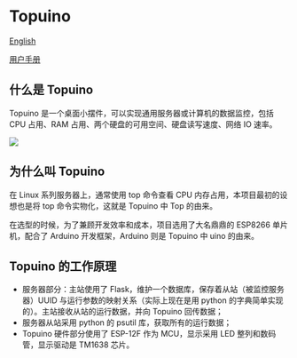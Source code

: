 # Topuino

[English](doc/README_en.md)

[用户手册](doc/user_manual.md)

## 什么是 Topuino

Topuino 是一个桌面小摆件，可以实现通用服务器或计算机的数据监控，包括 CPU 占用、RAM 占用、两个硬盘的可用空间、硬盘读写速度、网络 IO 速率。

![](https://img.vvzero.com/blog/Topuino-the-wonderful-Knickknack-for-server-monitoring/1.png)

## 为什么叫 Topuino

在 Linux 系列服务器上，通常使用 top 命令查看 CPU 内存占用，本项目最初的设想也是将 top 命令实物化，这就是 Topuino 中 Top 的由来。

在选型的时候，为了兼顾开发效率和成本，项目选用了大名鼎鼎的 ESP8266 单片机，配合了 Arduino 开发框架，Arduino 则是 Topuino 中 uino 的由来。

## Topuino 的工作原理

- 服务器部分：主站使用了 Flask，维护一个数据库，保存着从站（被监控服务器）UUID 与运行参数的映射关系（实际上现在是用 python 的字典简单实现的）。主站接收从站的运行数据，并向 Topuino 回传数据；
- 服务器从站采用 python 的 psutil 库，获取所有的运行数据；
- Topuino 硬件部分使用了 ESP-12F 作为 MCU，显示采用 LED 整列和数码管，显示驱动是 TM1638 芯片。
